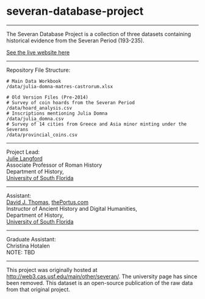 # severan-database-project

---

The Severan Database Project is a collection of three datasets containing historical evidence from the Severan Period (193-235).

[See the live website here](http://hennarot.forest.usf.edu/main/other/severan/)

---

Repository File Structure:


``` shell
# Main Data Workbook
/data/julia-domna-matres-castrorum.xlsx

# Old Version Files (Pre-2014)
# Survey of coin hoards from the Severan Period
/data/hoard_analysis.csv
# Inscriptions mentioning Julia Domna
/data/julia_domna.csv
# Survey of 14 cities from Greece and Asia minor minting under the Severans
/data/provincial_coins.csv
```

---

Project Lead:<br />
[Julie Langford](julielangford@usf.edu)<br />
Associate Professor of Roman History<br />
Department of History,<br />
[University of South Florida](https://usf.edu)

---

Assistant:<br />
[David J. Thomas](mailto:dave.a.base@gmail.com), [thePortus.com](http://thePortus.com)<br />
Instructor of Ancient History and Digital Humanities,<br />
Department of History,<br />
[University of South Florida](https://github.com/usf-portal)

---

Graduate Assistant:<br />
Christina Hotalen<br />
NOTE: TBD<br />

---

This project was originally hosted at http://web3.cas.usf.edu/main/other/severan/. The university page has since been removed. This dataset is an open-source publication of the raw data from that original project.
